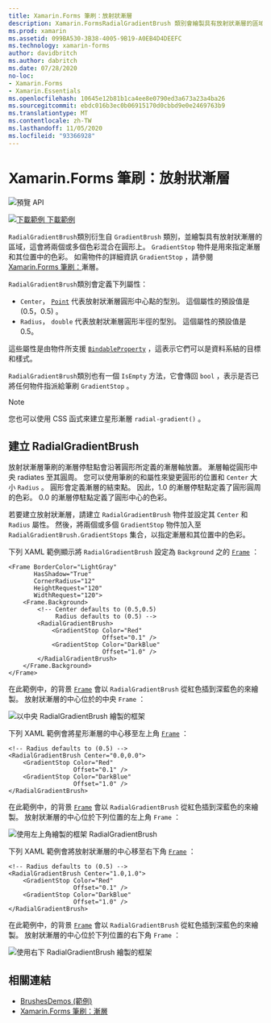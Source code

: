 ```yaml
---
title: Xamarin.Forms 筆刷：放射狀漸層
description: Xamarin.FormsRadialGradientBrush 類別會繪製具有放射狀漸層的區域。
ms.prod: xamarin
ms.assetid: 099BA530-3B38-4005-9B19-A0EB4D4DEEFC
ms.technology: xamarin-forms
author: davidbritch
ms.author: dabritch
ms.date: 07/28/2020
no-loc:
- Xamarin.Forms
- Xamarin.Essentials
ms.openlocfilehash: 10645e12b81b1ca4ee8e0790ed3a673a23a4ba26
ms.sourcegitcommit: ebdc016b3ec0b06915170d0cbbd9e0e2469763b9
ms.translationtype: MT
ms.contentlocale: zh-TW
ms.lasthandoff: 11/05/2020
ms.locfileid: "93366928"
---
```

# <a name="no-locxamarinforms-brushes-radial-gradients"></a>Xamarin.Forms 筆刷：放射狀漸層

![預覽 API](~/media/shared/preview.png "此 API 目前是發行前版本")

[![下載範例](~/media/shared/download.png) 下載範例](/samples/xamarin/xamarin-forms-samples/userinterface-brushdemos/)

`RadialGradientBrush`類別衍生自 `GradientBrush` 類別，並繪製具有放射狀漸層的區域，這會將兩個或多個色彩混合在圓形上。 `GradientStop` 物件是用來指定漸層和其位置中的色彩。 如需物件的詳細資訊 `GradientStop` ，請參閱[ Xamarin.Forms 筆刷：](gradient.md)漸層。

`RadialGradientBrush`類別會定義下列屬性：

- `Center`， [`Point`](xref:Xamarin.Forms.Point) 代表放射狀漸層圓形中心點的型別。 這個屬性的預設值是 (0.5，0.5) 。
- `Radius`， `double` 代表放射狀漸層圓形半徑的型別。 這個屬性的預設值是0.5。

這些屬性是由物件所支援 [`BindableProperty`](xref:Xamarin.Forms.BindableProperty) ，這表示它們可以是資料系結的目標和樣式。

`RadialGradientBrush`類別也有一個 `IsEmpty` 方法，它會傳回 `bool` ，表示是否已將任何物件指派給筆刷 `GradientStop` 。

> [!NOTE]
> 您也可以使用 CSS 函式來建立星形漸層 `radial-gradient()` 。

## <a name="create-a-radialgradientbrush"></a>建立 RadialGradientBrush

放射狀漸層筆刷的漸層停駐點會沿著圓形所定義的漸層軸放置。 漸層軸從圓形中央 radiates 至其圓周。 您可以使用筆刷的和屬性來變更圓形的位置和 `Center` 大小 `Radius` 。 圓形會定義漸層的結束點。 因此，1.0 的漸層停駐點定義了圓形圓周的色彩。 0.0 的漸層停駐點定義了圓形中心的色彩。

若要建立放射狀漸層，請建立 `RadialGradientBrush` 物件並設定其 `Center` 和 `Radius` 屬性。 然後，將兩個或多個 `GradientStop` 物件加入至 `RadialGradientBrush.GradientStops` 集合，以指定漸層和其位置中的色彩。

下列 XAML 範例顯示將 `RadialGradientBrush` 設定為 `Background` 之的 [`Frame`](xref:Xamarin.Forms.Frame) ：

```xaml    
<Frame BorderColor="LightGray"
       HasShadow="True"
       CornerRadius="12"
       HeightRequest="120"
       WidthRequest="120">
    <Frame.Background>
        <!-- Center defaults to (0.5,0.5)
             Radius defaults to (0.5) -->
        <RadialGradientBrush>
            <GradientStop Color="Red"
                          Offset="0.1" />
            <GradientStop Color="DarkBlue"
                          Offset="1.0" />
        </RadialGradientBrush>
    </Frame.Background>
</Frame>
```

在此範例中，的背景 [`Frame`](xref:Xamarin.Forms.Frame) 會以 `RadialGradientBrush` 從紅色插到深藍色的來繪製。 放射狀漸層的中心位於的中央 `Frame` ：

![以中央 RadialGradientBrush 繪製的框架](radialgradient-images/center.png)

下列 XAML 範例會將星形漸層的中心移至左上角 [`Frame`](xref:Xamarin.Forms.Frame) ：

```xaml
<!-- Radius defaults to (0.5) -->
<RadialGradientBrush Center="0.0,0.0">
    <GradientStop Color="Red"
                  Offset="0.1" />
    <GradientStop Color="DarkBlue"
                  Offset="1.0" />
</RadialGradientBrush>
```

在此範例中，的背景 [`Frame`](xref:Xamarin.Forms.Frame) 會以 `RadialGradientBrush` 從紅色插到深藍色的來繪製。 放射狀漸層的中心位於下列位置的左上角 `Frame` ：

![使用左上角繪製的框架 RadialGradientBrush](radialgradient-images/top-left.png)

下列 XAML 範例會將放射狀漸層的中心移至右下角 [`Frame`](xref:Xamarin.Forms.Frame) ：

```xaml
<!-- Radius defaults to (0.5) -->
<RadialGradientBrush Center="1.0,1.0">
    <GradientStop Color="Red"
                  Offset="0.1" />
    <GradientStop Color="DarkBlue"
                  Offset="1.0" />
</RadialGradientBrush>            
```

在此範例中，的背景 [`Frame`](xref:Xamarin.Forms.Frame) 會以 `RadialGradientBrush` 從紅色插到深藍色的來繪製。 放射狀漸層的中心位於下列位置的右下角 `Frame` ：

![使用右下 RadialGradientBrush 繪製的框架](radialgradient-images/bottom-right.png)

## <a name="related-links"></a>相關連結

- [BrushesDemos (範例) ](/samples/xamarin/xamarin-forms-samples/userinterface-brushdemos/)
- [Xamarin.Forms 筆刷：漸層](gradient.md)